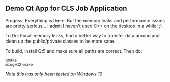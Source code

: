 <h2>Demo Qt App for CLS Job Application</h2>


Progess: Everything is there. But the memory leaks and performance issues are pretty serious... I admit I haven't used C++ on the desktop in a while! ;)

To Do: Fix all memory leaks, find a better way to transfer data around and clean up the public/private classes to be more sane.



To build, install Qt5 and make sure all paths are correct.
Then do:

    qmake
    mingw32-make

*Note this has only been tested on Windows 10*

